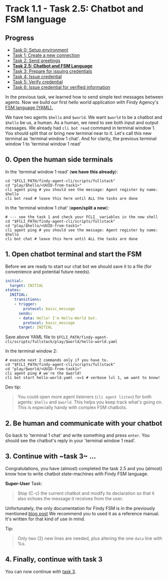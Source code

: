 # Track 1.1 - Task 2.5: Chatbot and FSM language

## Progress

* [Task 0: Setup environment](../README.md)
* [Task 1: Create a new connection](../task1/README.md)
* [Task 2: Send greetings](../task2/README.md)
* [**Task 2.5: Chatbot and FSM Language**](../task2.5/README.md)
* [Task 3: Prepare for issuing credentials](../task3/README.md)
* [Task 4: Issue credential](../task4/README.md)
* [Task 5: Verify credential](../task5/README.md)
* [Task 6: Issue credential for verified information](../task6/README.md)

In the previous task, we learned how to send simple text messages between
agents. Now we build our first hello world application with Findy Agency's [FSM
language
(YAML).](https://findy-network.github.io/blog/2023/03/13/no-code-ssi-chatbots-part-i/)

We have two agents `$hello` and `$world`. We want `$world` to be a chatbot and
`$hello` be us, a human. As a human, we need to see both input and output
messages. We already had `cli bot read` command in terminal window 1. You should
split that or bring new terminal near to it. Let's call this new terminal as
'terminal window 1 chat'. And for clarity, the previous terminal window 1 to
'terminal window 1 read'

## 0. Open the human side terminals

In the 'terminal window 1 read' (**we have this already**):
```shell
cd "$FCLI_PATH/findy-agent-cli/scripts/fullstack"
cd "play/$hello/<UUID-from-task1>"
cli agent ping # you should see the message: Agent register by name: $hello
cli bot read # leave this here until ALL the tasks are done
```

In the 'terminal window 1 chat' (**open/split a new**):
```shell
# --- see the task 1 and check your FCLI_ variables in the new shell
cd "$FCLI_PATH/findy-agent-cli/scripts/fullstack"
cd "play/$hello/<UUID-from-task1>"
cli agent ping # you should see the message: Agent register by name: $hello
cli bot chat # leave this here until ALL the tasks are done
```

## 1. Open chatbot terminal and start the FSM

Before we are ready to start our chat bot we should save it to a file (for
convenience and potential future needs).

```yaml
initial:
  target: INITIAL
states:
  INITIAL:
    transitions:
    - trigger:
        protocol: basic_message
      sends:
      - data: Hello! I'm Hello-World bot.
        protocol: basic_message
      target: INITIAL
```
Save above YAML file to
`$FCLI_PATH/findy-agent-cli/scripts/fullstack/play/$world/hello-world.yaml`

In the terminal window 2:
```shell
# execute next 2 commands only if you have to.
cd "$FCLI_PATH/findy-agent-cli/scripts/fullstack"
cd "play/$world/<UUID-from-task1>"
cli agent ping # we're the $world!
cli bot start hello-world.yaml -v=1 # verbose lvl 1, we want to know!
```
Dev tip:
> You could open more agent listeners (`cli agent listen`) for both agents:
> `$hello` and `$world`. This helps you keep track what's going on. This is
> especially handy with complex FSM chatbots.

## 2. Be human and communicate with your chatbot

Go back to 'terminal 1 chat' and write something and press `enter`. You should
see the chatbot's reply in your 'terminal window 1 read'.

## 3. Continue with ~task 3~ ...

Congratulations, you have (almost) completed the task 2.5 and you (almost) know
how to write chatbot state-machines with Findy FSM language.

**Super-User** Task:
> Stop (C-c) the current chatbot and modify its declaration so that it also
> echoes the message it receives from the user.

Unfortunately, the only documentation for Findy FSM is in the previously
mentioned [blog
post](https://findy-network.github.io/blog/2023/03/13/no-code-ssi-chatbots-part-i/)
We recommend you to used it as a reference manual. It's written for that kind of
use in mind.

Tip:
> Only two (2) new lines are needed, plus altering the one `data` line with %s.

## 4. Finally, continue with task 3

You can now continue with [task 3](../task3/README.md).
